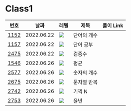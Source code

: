 # Class1

|번호|날짜|레벨|제목|풀이 Link|
|-----|---|---|---|---|
|[1152][단어의 개수]|2022.06.22|<img src="https://d2gd6pc034wcta.cloudfront.net/tier/4.svg">|단어의 개수|<!-- 브론즈 2 -->
|[1157][단어 공부]|2022.06.22|<img src="https://d2gd6pc034wcta.cloudfront.net/tier/5.svg">|단어 공부|<!-- 브론즈 1 -->
|[2475][검증수]|2022.06.22|<img src="https://d2gd6pc034wcta.cloudfront.net/tier/1.svg">|검증수|<!-- 브론즈 5 -->
|[1546][평균]|2022.06.26|<img src="https://d2gd6pc034wcta.cloudfront.net/tier/5.svg">|평균|<!-- 브론즈 1 -->
|[2577][숫자의 개수]|2022.06.26|<img src="https://d2gd6pc034wcta.cloudfront.net/tier/4.svg">|숫자의 개수|<!-- 브론즈 2 -->
|[2675][문자열 반복]|2022.06.26|<img src="https://d2gd6pc034wcta.cloudfront.net/tier/4.svg">|문자열 반복|<!-- 브론즈 2 -->
|[2742][기찍 N]|2022.06.26|<img src="https://d2gd6pc034wcta.cloudfront.net/tier/3.svg">|기찍 N|<!-- 브론즈 3 -->
|[2753][윤년]|2022.06.26|<img src="https://d2gd6pc034wcta.cloudfront.net/tier/1.svg">|윤년|<!-- 브론즈 5 -->

[단어의 개수]: ./1152.js "단어의 개수"
[단어 공부]: ./1157.js "단어 공부"
[검증수]: ./2475.js "검증수"
[평균]: ./1546.js "평균"
[숫자의 개수]: ./2577.js "숫자의 개수"
[문자열 반복]: ./2675.js "문자열 반복"
[기찍 N]: ./2742.js "기찍 N"
[윤년]: ./2753.js "윤년"
